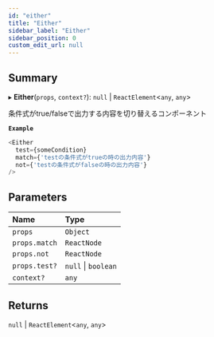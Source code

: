 ```yaml
---
id: "either"
title: "Either"
sidebar_label: "Either"
sidebar_position: 0
custom_edit_url: null
---
```


## Summary

▸ **Either**(`props`, `context?`): ``null`` \| `ReactElement`<`any`, `any`\>

条件式がtrue/falseで出力する内容を切り替えるコンポーネント

**`Example`**

```ts
<Either
  test={someCondition}
  match={'testの条件式がtrueの時の出力内容'}
  not={'testの条件式がfalseの時の出力内容'}
/>
```

## Parameters

| Name | Type |
| :------ | :------ |
| `props` | `Object` |
| `props.match` | `ReactNode` |
| `props.not` | `ReactNode` |
| `props.test?` | ``null`` \| `boolean` |
| `context?` | `any` |

## Returns

``null`` \| `ReactElement`<`any`, `any`\>
